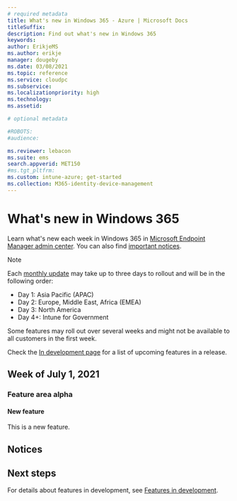 ```yaml
---
# required metadata
title: What's new in Windows 365 - Azure | Microsoft Docs
titleSuffix:
description: Find out what's new in Windows 365
keywords:
author: ErikjeMS  
ms.author: erikje
manager: dougeby
ms.date: 03/08/2021
ms.topic: reference
ms.service: cloudpc
ms.subservice:
ms.localizationpriority: high
ms.technology:
ms.assetid: 

# optional metadata

#ROBOTS:
#audience:

ms.reviewer: lebacon
ms.suite: ems
search.appverid: MET150
#ms.tgt_pltfrm:
ms.custom: intune-azure; get-started
ms.collection: M365-identity-device-management
---
```


# What's new in Windows 365

Learn what's new each week in Windows 365 in [Microsoft Endpoint Manager admin center](https://go.microsoft.com/fwlink/?linkid=2109431). You can also find [important notices](#notices).

> [!Note]
> Each [monthly update](https://techcommunity.microsoft.com/t5/Intune-Customer-Success/Microsoft-Intune-Service-Updates/ba-p/358728) may take up to three days to rollout and will be in the following order:
>
> - Day 1: Asia Pacific (APAC)
> - Day 2: Europe, Middle East, Africa (EMEA)
> - Day 3: North America
> - Day 4+: Intune for Government
>
> Some features may roll out over several weeks and might not be available to all customers in the first week.
>
> Check the [In development page](in-development.md) for a list of upcoming features in a release.

<!-- Common categories:  
### App management
### Device configuration
### Device enrollment
### Device management
### Device security
### Intune apps
### Monitor and troubleshoot
### Role-based access control
### Scripts

<!-- ########################## -->

## Week of July 1, 2021

<!-- vvvvvvvvvvvvvvvvvvvvvv -->
### Feature area alpha

#### New feature<!-- 8517457-->

This is a new feature.

<!-- ########################## -->
## Notices

<!-- ########################## -->
## Next steps

For details about features in development, see [Features in development](in-development.md).

